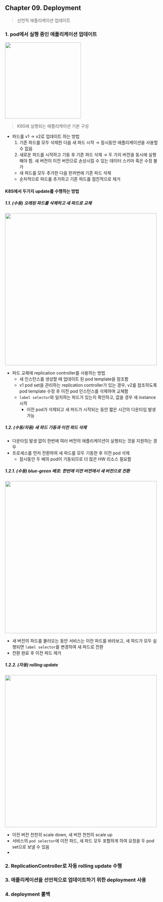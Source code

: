 ## Chapter 09. Deployment
> 선언적 애플리케이션 업데이트

### 1. pod에서 실행 중인 애플리케이션 업데이트
<img width="250" src="https://github.com/MediaTech-Junior/kubernetes-in-action/assets/39588623/f1d55a1a-f9b1-4160-9183-09feb82ab0d3">

> K8S에 실행되는 애플리케이션 기본 구성
- 파드를 v1 → v2로 업데이트 하는 방법
  1) 기존 파드를 모두 삭제한 다음 새 파드 시작 → 잠시동안 애플리케이션을 사용할 수 없음
  2) 새로운 파드를 시작하고 기동 후 기존 파드 삭제 → 두 가지 버전을 동시에 실행해야 함. 새 버전이 이전 버전으로 손상시킬 수 있는 데이터 스키마 혹은 수정 불가
    - 새 파드를 모두 추가한 다음 한꺼번에 기존 파드 삭제
    - 순차적으로 파드를 추가하고 기존 파드를 점진적으로 제거

#### K8S에서 두가지 update를 수행하는 방법
##### 1.1. (수동) 오래된 파드를 삭제하고 새 파드로 교체
<img width="500" src="https://github.com/MediaTech-Junior/kubernetes-in-action/assets/39588623/ec9f8db0-260a-40b8-9797-9fb51f52ef9a">

- 파드 교체에 replication controller를 사용하는 방법
  - 새 인스턴스를 생성할 때 업데이트 된 pod template을 참조함
  - v1 pod set을 관리하는 replication controller가 있는 경우, v2를 참조하도록 pod template 수정 후 이전 pod 인스턴스를 삭제하여 교체함
  - `label selector`와 일치하는 파드가 있는지 확인하고, 없을 경우 새 instance 시작
    - 이전 pod가 삭제되고 새 파드가 시작되는 동안 짧은 시간의 다운타임 발생 가능
##### 1.2. (수동/자동) 새 파드 기동과 이전 파드 삭제
- 다운타임 발생 없이 한번에 여러 버전의 애플리케이션이 실행되는 것을 지원하는 경우
- 프로세스를 먼저 전환하여 새 파드를 모두 기동한 후 이전 pod 삭제
  - 잠시동안 두 배의 pod이 기동되므로 더 많은 HW 리소스 필요함
##### 1.2.1. (수동) blue-green 배포: 한번에 이전 버전에서 새 버전으로 전환
<img width="500" src="https://github.com/MediaTech-Junior/kubernetes-in-action/assets/39588623/134112ef-916b-4a97-9667-8154213103fc">

- 새 버전의 파드를 불러오는 동안 서비스는 이전 파드를 바라보고, 새 파드가 모두 실행되면 `label selector`를 변경하여 새 파드로 전환
- 전환 완료 후 이전 파드 제거
##### 1.2.2. (자동) rolling update
<img width="500" src="https://github.com/MediaTech-Junior/kubernetes-in-action/assets/39588623/a7f80af8-bc49-4bcf-9674-dbd9825e5730">

- 이전 버전 천천히 scale down, 새 버전 천천히 scale up
- 서비스의 `pod selector`에 이전 파드, 새 파드 모두 포함하게 하여 요청을 두 pod set으로 보낼 수 있음
- 
### 2. ReplicationController로 자동 rolling update 수행

### 3. 애플리케이션을 선언적으로 업데이트하기 위한 deployment 사용

### 4. deployment 롤백
